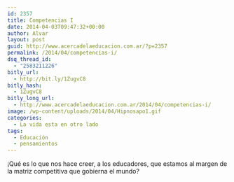 ```yaml
---
id: 2357
title: Competencias I
date: 2014-04-03T09:47:32+00:00
author: Alvar
layout: post
guid: http://www.acercadelaeducacion.com.ar/?p=2357
permalink: /2014/04/competencias-i/
dsq_thread_id:
  - "2583211226"
bitly_url:
  - http://bit.ly/1ZugvC8
bitly_hash:
  - 1ZugvC8
bitly_long_url:
  - http://www.acercadelaeducacion.com.ar/2014/04/competencias-i/
image: /wp-content/uploads/2014/04/Hipnosapo1.gif
categories:
  - La vida esta en otro lado
tags:
  - Educación
  - pensamientos
---
```

¡Qué es lo que nos hace creer, a los educadores, que estamos al margen de la matriz competitiva que gobierna el mundo?
<p style="text-align: center;"></p>